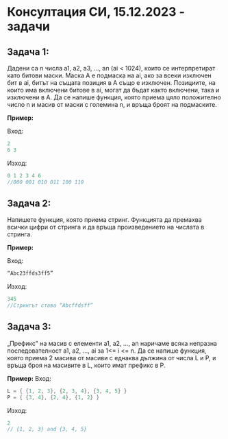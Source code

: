 # Консултация СИ, 15.12.2023 - задачи

## Задача 1: 
Дадени са n числа a1, a2, a3, ..., an (ai < 1024), които се интерпретират като битови маски. Маска A е подмаска на аi, ако за всеки изключен бит в ai, битът на същата позиция в A също е изключен. Позициите, на които има включени битове в ai, могат да бъдат както включени, така и изключени в A. Да се напише функция, която приема цяло положително число n и масив от маски с големина n, и връща броят на подмаските.

**Пример:** 

Вход: 
```c++
2
6 3
```

Изход:
```c++
0 1 2 3 4 6
//000 001 010 011 100 110
```

## Задача 2: 
Напишете функция, която приема стринг. Функцията да премахва всички цифри от стринга и да връща произведението на числата в стринга.

**Пример:** 

Вход: 
```c++
“Abc23ffds3ff5” 
```

Изход:
```c++
345 
//Стрингът става “Abcffdsff” 
```

## Задача 3: 
„Префикс" на масив с елементи а1, а2, ..., аn наричаме всяка непразна последователност
a1, a2, …, ai за 1<= i <= n. Да се напише функция, която приема 2 масива от масиви с еднаква дължина от числа L и Р, и връща броя на масивите в L, които имат префикс в Р.

**Пример:**
Вход:
```c++
L = { {1, 2, 3}, {2, 3, 4}, {3, 4, 5} }
P = { {3, 4}, {2, 4}, {1, 2} }
```

Изход:
```c++
2
// {1, 2, 3} and {3, 4, 5}
```
